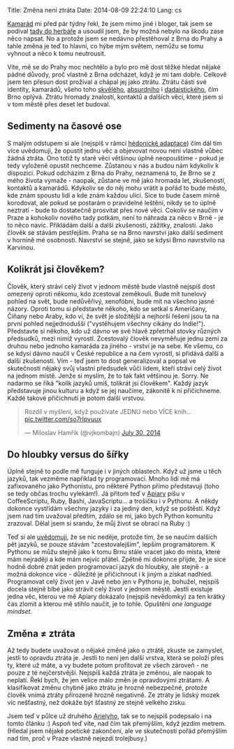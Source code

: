 Title: Změna není ztráta
Date: 2014-08-09 22:24:10
Lang: cs

[Kamarád](https://www.twitter.com/petr_vacha) mi před pár týdny řekl, že jsem mimo jiné i bloger, tak jsem se podíval [tady do herbáře](https://honzajavorek.cz/blog/) a usoudil jsem, že by možná nebylo na škodu zase něco napsat. No a protože jsem se nedávno přestěhoval z Brna do Prahy a tahle změna je teď to hlavní, co hýbe mým světem, nemůžu se tomu vyhnout a něco k tomu neutrousit.

Víte, mě se do Prahy moc nechtělo a bylo pro mě dost těžké hledat nějaké pádné důvody, proč vlastně z Brna odcházet, když je mi tam dobře. Celkově jsem ten přesun dost prožíval a chápal jej jako ztrátu. Ztrátu části své identity, kamarádů, všeho toho [skvělého](http://blog.storyous.com/kava-a-kavarny/tipy/nejlepsi-brnenske-kavarny/), [absurdního](https://www.facebook.com/brNOT) i [dadaistického](https://www.facebook.com/mestskapoezie), čím Brno oplývá. Ztrátu hromady znalostí, kontaktů a dalších věcí, které jsem si v tom městě přes deset let budoval.

## Sedimenty na časové ose

S malým odstupem si ale (nejspíš v rámci [hédonické adaptace](https://cs.wikipedia.org/wiki/H%C3%A9donick%C3%A1_adaptace)) čím dál tím více uvědomuji, že opustit jednu věc a objevovat novou není vlastně vůbec žádná ztráta. Ono totiž ty staré věci většinou úplně neopouštíme - pokud je tedy vyloženě opustit nechceme. Zůstanou v nás a budou nám kdykoliv k dispozici. Pokud odcházím z Brna do Prahy, neznamená to, že Brno se z mého života vymaže - naopak, zůstane ve mě jako hromada let, zkušeností, kontaktů a kamarádů. Kdykoliv se do něj mohu vrátit a pořád to bude město, kde znám spoustu lidí a kde znám každou ulici. Sice to bude časem mírně korodovat, ale pokud se postarám o pravidelné leštění, nikdy se to úplně neztratí - bude to dostatečně prosvítat přes nové věci. Cokoliv se naučím v Praze a kohokoliv nového tady potkám, není to náhrada za něco v Brně - je to něco navíc. Přikládám další a další zkušenosti, zážitky, znalosti. Jako člověk se stávám pestřejším. Praha se na Brno navrství jako další sediment v hornině mé osobnosti. Navrství se stejně, jako se kdysi Brno navrstvilo na Karvinou.

## Kolikrát jsi člověkem?

Člověk, který stráví celý život v jednom městě bude vlastně nejspíš dost omezený oproti někomu, kdo zcestoval zeměkouli. Bude mít tunelový pohled na svět, bude nedůvěřivý, xenofóbní, bude mít na všechno jasné názory. Oproti tomu si představte někoho, kdo se setkal s Američany, Číňany nebo Araby, kdo ví, že svět je složitější a nejhorší řešení jsou ta na první pohled nejjednodušší ("vystěhujem všechny cikány do Indie!"). Představte si někoho, kdo už dávno ve své hlavě zpřetrhal stovky různých předsudků, mezi nimiž vyrostl. Zcestovalý člověk nevyměňuje jednu zemi za druhou nebo jednoho kamaráda za jiného - vrství je na sebe. Ke všemu, co se kdysi dávno naučil v České republice a na čem vyrostl, si přidává další a další zkušenosti. Vím - teď jsem to dost generalizoval a popsal ve skutečnosti nějaký svůj vlastní předsudek vůči lidem, kteří stráví celý život na jednom místě. Jenže si myslím, že to tak fakt většinou je. Sorry. Ne nadarmo se říká "kolik jazyků umíš, tolikrát jsi člověkem". Každý jazyk představuje jinou kulturu a když se jej naučíme, zákonitě k ní přičichneme. Každé takové přičichnutí je potom další vrstvou.

<blockquote class="twitter-tweet" lang="en"><p>Rozdíl v myšlení, když používate JEDNU nebo VÍCE knih... <a href="http://t.co/so7rIpvuux">pic.twitter.com/so7rIpvuux</a></p>&mdash; Miloslav Hamřík (@vjkombajn) <a href="https://twitter.com/vjkombajn/statuses/494415939128283136">July 30, 2014</a></blockquote>

## Do hloubky versus do šířky

Úplně stejně to podle mě funguje i v jiných oblastech. Když už jsme u těch jazyků, tak vezměme například ty programovací. Mnoho lidí mě má zafixovaného jako Pythonistu, pro některé Python přímo představuji (toho se tedy občas trochu vylekám!). Já přitom teď v [Apiary](http://apiary.io/) píšu v CoffeeScriptu, Ruby, Bashi, JavaScriptu... a trošičku i v Pythonu. A někdy dokonce vystřídám všechny jazyky i za jediný den, když se poštěstí. Když jsem nad tím uvažoval předtím, zdálo se mi, jako bych Python komunitu zrazoval. Dělal jsem si srandu, že můj život se obrací na Ruby :)

Teď si ale [uvědomuji]({filename}/2014-05-29_proc-python.md), že se nic neděje, protože tím, že se naučím dalších pět jazyků, se pouze stávám "zcestovalejším", lepším programátorem. K Pythonu se můžu stejně jako k tomu Brnu stále vracet jako do místa, které mám nejraději a kde mám nejvíc přátel. Zpětně mi dokonce přijde, že je sice hodně dobré znát jeden programovací jazyk do hloubky, ale stejně - a možná dokonce více - důležité je přičichnout i k jiným a získat nadhled. Programovat celý život jen v Javě nebo jen v Pythonu je, bohužel, nejspíš docela stejně blbé jako strávit celý život v jednom městě. Jestli existuje jedna věc, kterou ve mě Apiary dokázalo (nejspíš nevědomky) za ten krátký čas zlomit a kterou mě stihlo naučit, je to tohle. Opuštění *one language mindset*.

## Změna ≠ ztráta

Až tedy budete uvažovat o nějaké změně jako o ztrátě, zkuste se zamyslet, jestli to opravdu ztráta je. Jestli to není jen další vrstva, která se položí přes ty, které už máte, a vy budete potom profitovat ze všech zároveň - ne pouze z té nejčerstvější. Nejspíš každá ztráta je změnou, ale naopak to neplatí. Řekl bych, že jen velice málo změn je opravdovými ztrátami. A klasifikovat změnu chybně jako ztrátu je hrozně nebezpečné, protože člověk vnímá ztráty přirozeně hrozně negativně. Ze ztráty je lidský mozek víc nešťastný, než dokáže být šťastný ze stejně velkého zisku.

Jsem teď v půlce už druhého [Arielyho](https://en.wikipedia.org/wiki/Dan_Ariely#Books_2), tak se to nejspíš podepsalo i na tomto článku :) Aspoň teď víte, nad čím tak přemýšlím, když jezdím metrem. (Hledal jsem nějaké poetické zakončení, ale ve skutečnosti pořád přemýšlím nad tím, proč v Praze vlastně nejezdí trolejbusy.)
